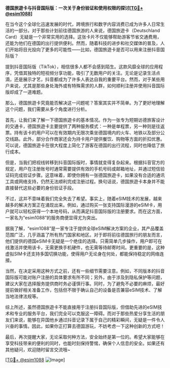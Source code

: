 **德国旅遊卡与抖音国际版：一次关于身份验证和使用权限的探讨[[TG💪+ @esim1088](https://t.me/s/esim1088)]**

在当今这个全球化迅速发展的时代，跨境旅行和数字内容消费已成为许多人日常生活的一部分。对于那些计划前往德国旅游的人来说，德国旅遊卡（Deutschland Card）无疑是一个非常实用的选择。这张卡片不仅能够帮助游客节省交通费用，还能为他们在德国的出行提供便利。然而，随着科技的进步和社交媒体的普及，人们开始将目光投向了更多的可能性——比如，德国旅遊卡是否可以用来注册抖音国际版？

提到抖音国际版（TikTok），相信很多人都不会感到陌生。这款风靡全球的应用程序，凭借其独特的短视频分享功能，吸引了无数用户的关注。无论是记录生活点滴，还是展示才艺，抖音都成为了许多人表达自我的重要平台。然而，对于某些用户来说，尤其是那些身处海外或有特殊需求的人群，如何顺利注册并使用抖音国际版却成了一道难题。

那么，德国旅遊卡究竟能否解决这一问题呢？答案其实并不简单。为了更好地理解这个问题，我们需要从多个角度进行分析。

首先，让我们来了解一下德国旅遊卡的基本情况。作为一张专为短期访德旅客设计的交通卡，德国旅遊卡主要提供了两种服务模式：一种是单程票，另一种则是往返票。持有该卡的用户可以在有效期内无限次乘坐德国境内的火车、地铁以及部分公交线路。此外，部分合作商家还会为持卡用户提供餐饮、购物等方面的折扣优惠。可以说，德国旅遊卡在很大程度上简化了游客在德国的出行流程，同时也降低了旅行成本。

但是，当我们把视线转移到抖音国际版时，事情就变得复杂起来。根据抖音官方的规定，用户在注册账号时通常需要提供有效的手机号码或邮箱地址，并通过短信验证码完成验证步骤。这意味着，即使你拥有一张德国旅遊卡，如果没有合适的通讯工具或网络支持，仍然无法顺利完成注册过程。换句话说，德国旅遊卡本身并不能直接替代这些必要的身份验证手段。

不过，这并不意味着我们完全失去了希望。事实上，随着eSIM技术的发展，越来越多的解决方案正在涌现出来。例如，通过购买一张支持国际漫游的eSIM卡，用户就可以轻松获得一个本地号码，从而满足抖音国际版的注册要求。而在这方面，一家名为“esim1088”的服务商便显得尤为突出。

据我了解，“esim1088”是一家专注于提供全球eSIM解决方案的企业，其产品覆盖范围广泛，几乎涵盖了所有热门国家和地区。对于即将前往德国旅行的朋友而言，他们提供的德国eSIM卡无疑是一个绝佳的选择。只需简单几步操作，用户即可在线激活并使用该卡，无需更换手机硬件，也无需等待邮寄时间。更重要的是，这种虚拟SIM卡还支持多国切换功能，使得用户无论身在何处，都能保持稳定的网络连接。

当然，在决定采用这种方式之前，还有一些细节需要注意。例如，不同版本的抖音国际版可能对账户注册的具体要求有所不同；另外，由于涉及到隐私保护等问题，建议大家在选择服务提供商时务必谨慎行事。同时，为了避免不必要的麻烦，最好提前做好相关准备工作，包括但不限于确认自己的设备是否兼容eSIM技术、了解当地法律法规等。

综上所述，虽然德国旅遊卡不能直接用于注册抖音国际版，但借助先进的eSIM技术和专业的服务平台，我们完全可以克服这一障碍。而对于那些热爱分享生活的朋友们来说，能够在异国他乡通过抖音记录下属于自己的精彩瞬间，无疑是一件令人兴奋的事情。因此，如果你正打算去德国游玩，不妨考虑一下这种创新的方式吧！

最后，再次提醒大家，无论采取何种方法，安全始终是第一位的。希望大家能够在享受科技带来的便利的同时，也能时刻保持警惕，确保个人信息的安全。如果还有其他疑问，欢迎随时留言交流哦~

[[TG💪+ @esim1088](https://t.me/s/esim1088) ![Image](https://i.postimg.cc/4NQfJmqS/Snipaste-2025-05-13-00-14-12.png)]